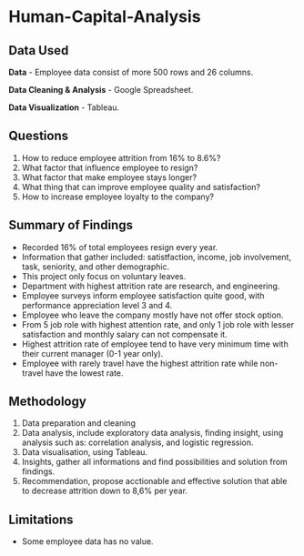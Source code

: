 # Human-Capital-Analysis


## Data Used
**Data** - Employee data consist of more 500 rows and 26 columns.

**Data Cleaning & Analysis** - Google Spreadsheet.

**Data Visualization** - Tableau.

## Questions
1. How to reduce employee attrition from 16% to 8.6%?
2. What factor that influence employee to resign?
3. What factor that make employee stays longer?
4. What thing that can improve employee quality and satisfaction?
5. How to increase employee loyalty to the company?


## Summary of Findings
+ Recorded 16% of total employees resign every year.
+ Information that gather included: satistfaction, income, job involvement, task, seniority, and other demographic.
+ This project only focus on voluntary leaves.
+ Department with highest attrition rate are research, and engineering.
+ Employee surveys inform employee satisfaction quite good, with performance appreciation level 3 and 4.
+ Employee who leave the company mostly have not offer stock option.
+ From 5 job role with highest attention rate, and only 1 job role with lesser satisfaction and monthly salary can not compensate it.
+ Highest attrition rate of employee tend to have very minimum time with their current manager (0-1 year only).
+ Employee with rarely travel have the highest attrition rate while non-travel have the lowest rate.

## Methodology
1. Data preparation and cleaning
2. Data analysis, include exploratory data analysis, finding insight, using analysis such as: correlation analysis, and logistic regression.
3. Data visualisation, using Tableau.
4. Insights, gather all informations and find possibilities and solution from findings.
5. Recommendation, propose acctionable and effective solution that able to decrease attrition down to 8,6% per year.
   
## Limitations
- Some employee data has no value.
